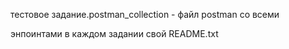 <p>тестовое задание.postman_collection - файл postman со всеми </p>
<p>энпоинтами в каждом задании свой README.txt</p>
